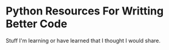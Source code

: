 # Python Resources For Writting Better Code

Stuff I'm learning or have learned that I thought I would share.

